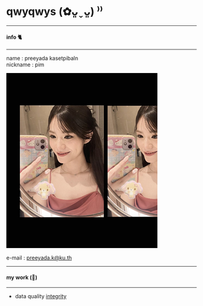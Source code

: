 # qwyqwys (✿ᴗ͈ˬᴗ͈) ⁾⁾
---
#### info 🐈 
---

name : preeyada kasetpibaln \
nickname : pim
  
![Profile](profile/profile_icon.png)

e-mail : preeyada.k@ku.th

---
#### my work (🥞) 
---

* data quality [integrity](integrity.md)

